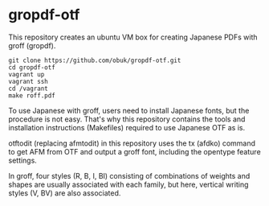 # gropdf-otf

This repository creates an ubuntu VM box for creating Japanese PDFs
with groff (gropdf).

    git clone https://github.com/obuk/gropdf-otf.git
    cd gropdf-otf
    vagrant up
    vagrant ssh
    cd /vagrant
    make roff.pdf

To use Japanese with groff, users need to install Japanese fonts, but
the procedure is not easy.  That's why this repository contains the
tools and installation instructions (Makefiles) required to use
Japanese OTF as is.

otftodit (replacing afmtodit) in this repository uses the tx
(afdko) command to get AFM from OTF and output a groff font, including
the opentype feature settings.

In groff, four styles (R, B, I, BI) consisting of combinations of
weights and shapes are usually associated with each family, but here,
vertical writing styles (V, BV) are also associated.
